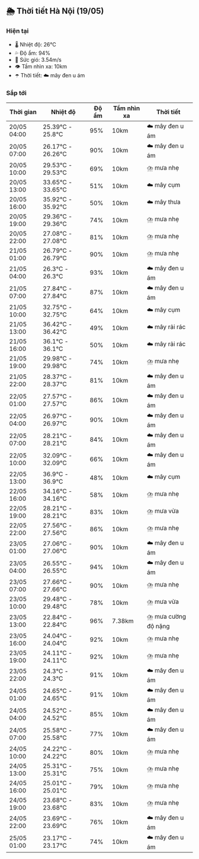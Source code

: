 ## 🌦️ Thời tiết Hà Nội (19/05)

### Hiện tại

- 🌡️ Nhiệt độ: 26℃
- 💦 Độ ẩm: 94%
- 💨 Sức gió: 3.54m/s
- 👁️ Tầm nhìn xa: 10km
- ☂️ Thời tiết: ☁️ mây đen u ám

### Sắp tới

| Thời gian | Nhiệt độ | Độ ẩm | Tầm nhìn xa | Thời tiết |
| --- | --- | --- | --- | --- |
| 20/05 04:00 | 25.39℃ - 25.8℃ | 95% | 10km | ☁️ mây đen u ám |
| 20/05 07:00 | 26.17℃ - 26.26℃ | 90% | 10km | ☁️ mây đen u ám |
| 20/05 10:00 | 29.53℃ - 29.53℃ | 69% | 10km | ⛈️ mưa nhẹ |
| 20/05 13:00 | 33.65℃ - 33.65℃ | 51% | 10km | ☁️ mây cụm |
| 20/05 16:00 | 35.92℃ - 35.92℃ | 50% | 10km | ☁️ mây thưa |
| 20/05 19:00 | 29.36℃ - 29.36℃ | 74% | 10km | ⛈️ mưa nhẹ |
| 20/05 22:00 | 27.08℃ - 27.08℃ | 81% | 10km | ⛈️ mưa nhẹ |
| 21/05 01:00 | 26.79℃ - 26.79℃ | 90% | 10km | ⛈️ mưa nhẹ |
| 21/05 04:00 | 26.3℃ - 26.3℃ | 93% | 10km | ☁️ mây đen u ám |
| 21/05 07:00 | 27.84℃ - 27.84℃ | 87% | 10km | ☁️ mây đen u ám |
| 21/05 10:00 | 32.75℃ - 32.75℃ | 64% | 10km | ☁️ mây cụm |
| 21/05 13:00 | 36.42℃ - 36.42℃ | 49% | 10km | ☁️ mây rải rác |
| 21/05 16:00 | 36.1℃ - 36.1℃ | 50% | 10km | ☁️ mây rải rác |
| 21/05 19:00 | 29.98℃ - 29.98℃ | 74% | 10km | ⛈️ mưa nhẹ |
| 21/05 22:00 | 28.37℃ - 28.37℃ | 81% | 10km | ☁️ mây đen u ám |
| 22/05 01:00 | 27.57℃ - 27.57℃ | 86% | 10km | ☁️ mây đen u ám |
| 22/05 04:00 | 26.97℃ - 26.97℃ | 90% | 10km | ☁️ mây đen u ám |
| 22/05 07:00 | 28.21℃ - 28.21℃ | 84% | 10km | ☁️ mây đen u ám |
| 22/05 10:00 | 32.09℃ - 32.09℃ | 66% | 10km | ☁️ mây đen u ám |
| 22/05 13:00 | 36.9℃ - 36.9℃ | 48% | 10km | ☁️ mây cụm |
| 22/05 16:00 | 34.16℃ - 34.16℃ | 58% | 10km | ⛈️ mưa nhẹ |
| 22/05 19:00 | 28.21℃ - 28.21℃ | 83% | 10km | ⛈️ mưa vừa |
| 22/05 22:00 | 27.56℃ - 27.56℃ | 86% | 10km | ⛈️ mưa nhẹ |
| 23/05 01:00 | 27.06℃ - 27.06℃ | 90% | 10km | ☁️ mây đen u ám |
| 23/05 04:00 | 26.55℃ - 26.55℃ | 94% | 10km | ☁️ mây đen u ám |
| 23/05 07:00 | 27.66℃ - 27.66℃ | 90% | 10km | ⛈️ mưa nhẹ |
| 23/05 10:00 | 29.48℃ - 29.48℃ | 78% | 10km | ⛈️ mưa vừa |
| 23/05 13:00 | 22.84℃ - 22.84℃ | 96% | 7.38km | ⛈️ mưa cường độ nặng |
| 23/05 16:00 | 24.04℃ - 24.04℃ | 92% | 10km | ⛈️ mưa nhẹ |
| 23/05 19:00 | 24.11℃ - 24.11℃ | 92% | 10km | ⛈️ mưa nhẹ |
| 23/05 22:00 | 24.3℃ - 24.3℃ | 91% | 10km | ☁️ mây đen u ám |
| 24/05 01:00 | 24.65℃ - 24.65℃ | 91% | 10km | ☁️ mây đen u ám |
| 24/05 04:00 | 24.52℃ - 24.52℃ | 85% | 10km | ☁️ mây đen u ám |
| 24/05 07:00 | 25.58℃ - 25.58℃ | 77% | 10km | ☁️ mây đen u ám |
| 24/05 10:00 | 24.22℃ - 24.22℃ | 80% | 10km | ⛈️ mưa nhẹ |
| 24/05 13:00 | 25.31℃ - 25.31℃ | 75% | 10km | ⛈️ mưa nhẹ |
| 24/05 16:00 | 25.01℃ - 25.01℃ | 79% | 10km | ⛈️ mưa nhẹ |
| 24/05 19:00 | 23.68℃ - 23.68℃ | 83% | 10km | ⛈️ mưa nhẹ |
| 24/05 22:00 | 23.69℃ - 23.69℃ | 76% | 10km | ☁️ mây đen u ám |
| 25/05 01:00 | 23.17℃ - 23.17℃ | 74% | 10km | ☁️ mây đen u ám |

